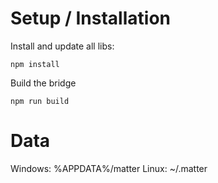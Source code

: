 # Setup / Installation

Install and update all libs:

`npm install`

Build the bridge

`npm run build`

# Data

Windows: %APPDATA%/matter
Linux: ~/.matter
